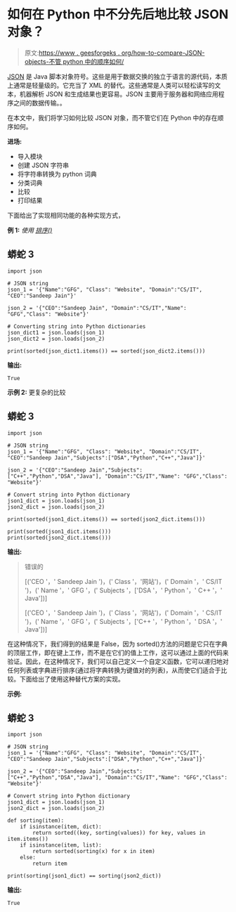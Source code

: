 # 如何在 Python 中不分先后地比较 JSON 对象？

> 原文:[https://www . geesforgeks . org/how-to-compare-JSON-objects-不管 python 中的顺序如何/](https://www.geeksforgeeks.org/how-to-compare-json-objects-regardless-of-order-in-python/)

[JSON](https://www.geeksforgeeks.org/javascript-json/) 是 Java 脚本对象符号。这些是用于数据交换的独立于语言的源代码，本质上通常是轻量级的。它充当了 XML 的替代。这些通常是人类可以轻松读写的文本，机器解析 JSON 和生成结果也更容易。JSON 主要用于服务器和网络应用程序之间的数据传输。。

在本文中，我们将学习如何比较 JSON 对象，而不管它们在 Python 中的存在顺序如何。

**进场:**

*   导入模块
*   创建 JSON 字符串
*   将字符串转换为 python 词典
*   分类词典
*   比较
*   打印结果

下面给出了实现相同功能的各种实现方式，

**例 1:** *使用* [*排序()*](https://www.geeksforgeeks.org/sorted-function-python/)

## 蟒蛇 3

```
import json

# JSON string
json_1 = '{"Name":"GFG", "Class": "Website", "Domain":"CS/IT", "CEO":"Sandeep Jain"}'

json_2 = '{"CEO":"Sandeep Jain", "Domain":"CS/IT","Name": "GFG","Class": "Website"}'

# Converting string into Python dictionaries
json_dict1 = json.loads(json_1)
json_dict2 = json.loads(json_2)

print(sorted(json_dict1.items()) == sorted(json_dict2.items()))
```

**输出:**

```
True
```

**示例 2:** 更复杂的比较

## 蟒蛇 3

```
import json

# JSON string
json_1 = '{"Name":"GFG", "Class": "Website", "Domain":"CS/IT", "CEO":"Sandeep Jain","Subjects":["DSA","Python","C++","Java"]}'

json_2 = '{"CEO":"Sandeep Jain","Subjects":["C++","Python","DSA","Java"], "Domain":"CS/IT","Name": "GFG","Class": "Website"}'

# Convert string into Python dictionary
json1_dict = json.loads(json_1)
json2_dict = json.loads(json_2)

print(sorted(json1_dict.items()) == sorted(json2_dict.items()))

print(sorted(json1_dict.items()))
print(sorted(json2_dict.items()))
```

**输出:**

> 错误的
> 
> [('CEO '，' Sandeep Jain ')，(' Class '，'网站')，(' Domain '，' CS/IT ')，(' Name '，' GFG '，(' Subjects '，['DSA '，' Python '，' C++ '，' Java'])]
> 
> [('CEO '，' Sandeep Jain ')，(' Class '，'网站')，(' Domain '，' CS/IT ')，(' Name '，' GFG '，(' Subjects '，['C++ '，' Python '，' DSA '，' Java'])]

在这种情况下，我们得到的结果是 False，因为 sorted()方法的问题是它只在字典的顶层工作，即在键上工作，而不是在它们的值上工作，这可以通过上面的代码来验证。因此，在这种情况下，我们可以自己定义一个自定义函数，它可以递归地对任何列表或字典进行排序(通过将字典转换为键值对的列表)，从而使它们适合于比较。下面给出了使用这种替代方案的实现。

**示例:**

## 蟒蛇 3

```
import json

# JSON string
json_1 = '{"Name":"GFG", "Class": "Website", "Domain":"CS/IT", "CEO":"Sandeep Jain","Subjects":["DSA","Python","C++","Java"]}'

json_2 = '{"CEO":"Sandeep Jain","Subjects":["C++","Python","DSA","Java"], "Domain":"CS/IT","Name": "GFG","Class": "Website"}'

# Convert string into Python dictionary
json1_dict = json.loads(json_1)
json2_dict = json.loads(json_2)

def sorting(item):
    if isinstance(item, dict):
        return sorted((key, sorting(values)) for key, values in item.items())
    if isinstance(item, list):
        return sorted(sorting(x) for x in item)
    else:
        return item

print(sorting(json1_dict) == sorting(json2_dict))
```

**输出:**

```
True
```